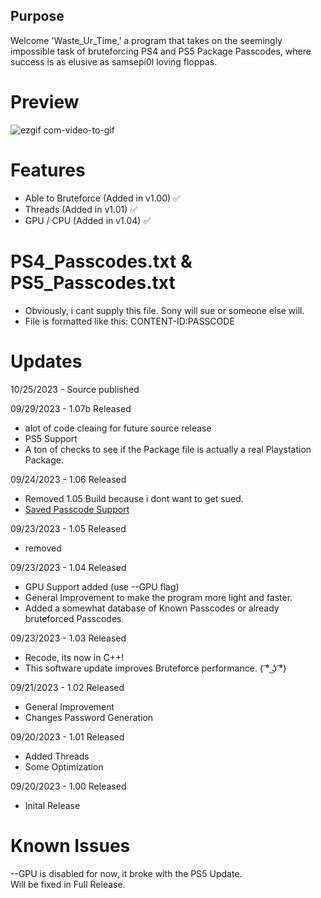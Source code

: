 ## Purpose

Welcome 'Waste_Ur_Time,' a program that takes on the seemingly impossible task of bruteforcing PS4 and PS5 Package Passcodes, where success is as elusive as samsepi0l loving floppas.

# Preview

![ezgif com-video-to-gif](https://github.com/HoppersPS4/Waste_Ur_Time/assets/80831610/214df483-16ec-47ba-bc77-0b695cad1843)

# Features
  - Able to Bruteforce (Added in v1.00) ✅
  - Threads (Added in v1.01) ✅
  - GPU / CPU (Added in v1.04) ✅

# PS4_Passcodes.txt & PS5_Passcodes.txt
- Obviously, i cant supply this file. Sony will sue or someone else will.
- File is formatted like this: CONTENT-ID:PASSCODE

# Updates

10/25/2023 - Source published

09/29/2023 - 1.07b Released
- alot of code cleaing for future source release
- PS5 Support
- A ton of checks to see if the Package file is actually a real Playstation Package.

09/24/2023 - 1.06 Released
- Removed 1.05 Build because i dont want to get sued.
- [Saved Passcode Support](https://github.com/HoppersPS4/Waste_Ur_Time/tree/main#ps4_passcodestxt--ps5_passcodestxt)

09/23/2023 - 1.05 Released
- removed

09/23/2023 - 1.04 Released
  - GPU Support added (use --GPU flag)
  - General Improvement to make the program more light and faster.
  - Added a somewhat database of Known Passcodes or already bruteforced Passcodes.

09/23/2023 - 1.03 Released
  - Recode, its now in C++!
  - This software update improves Bruteforce performance. ( ͡° ͜ʖ ͡°)

09/21/2023 - 1.02 Released
  - General Improvement
  - Changes Password Generation
    
09/20/2023 - 1.01 Released
  - Added Threads
  - Some Optimization
    
09/20/2023 - 1.00 Released
  - Inital Release

# Known Issues
--GPU is disabled for now, it broke with the PS5 Update.<br>
Will be fixed in Full Release.
